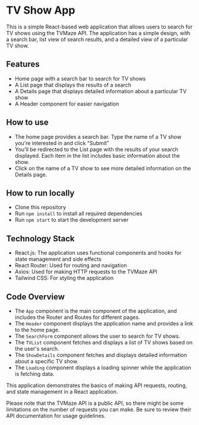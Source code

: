 # TV Show App

This is a simple React-based web application that allows users to search for TV shows using the TVMaze API. The application has a simple design, with a search bar, list view of search results, and a detailed view of a particular TV show.

## Features

- Home page with a search bar to search for TV shows
- A List page that displays the results of a search
- A Details page that displays detailed information about a particular TV show
- A Header component for easier navigation

## How to use

- The home page provides a search bar. Type the name of a TV show you're interested in and click "Submit"
- You'll be redirected to the List page with the results of your search displayed. Each item in the list includes basic information about the show.
- Click on the name of a TV show to see more detailed information on the Details page.

## How to run locally

- Clone this repository
- Run `npm install` to install all required dependencies
- Run `npm start` to start the development server

## Technology Stack

- React.js: The application uses functional components and hooks for state management and side effects
- React Router: Used for routing and navigation
- Axios: Used for making HTTP requests to the TVMaze API
- Tailwind CSS: For styling the application

## Code Overview

- The `App` component is the main component of the application, and includes the Router and Routes for different pages.
- The `Header` component displays the application name and provides a link to the home page.
- The `SearchForm` component allows the user to search for TV shows.
- The `TVList` component fetches and displays a list of TV shows based on the user's search.
- The `ShowDetails` component fetches and displays detailed information about a specific TV show.
- The `Loading` component displays a loading spinner while the application is fetching data. 

This application demonstrates the basics of making API requests, routing, and state management in a React application.

Please note that the TVMaze API is a public API, so there might be some limitations on the number of requests you can make. Be sure to review their API documentation for usage guidelines.
